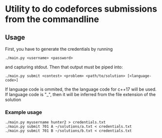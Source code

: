 # Utility to do codeforces submissions from the commandline
## Usage
First, you have to generate the credentials by running
```
./main.py <username> <password>
```
and capturing stdout.
Then that output must be piped into:
```
./main.py submit <contest> <problem> <path/to/solution> [<language-code>]
```
If language code is ommited, the the language code for c++17 will be used.
If language code is "\_", then it will be inferred from the file extension of the solution

### Example usage
```
./main.py myusername hunter2 > credentials.txt
./main.py submit 701 A ~/solutions/a.txt < credentials.txt
./main.py submit 701 B ~/solutions/b.txt < credentials.txt
```
